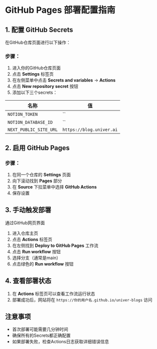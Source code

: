 # GitHub Pages 部署配置指南

## 1. 配置 GitHub Secrets

在GitHub仓库页面进行以下操作：

### 步骤：
1. 进入你的GitHub仓库页面
2. 点击 **Settings** 标签页
3. 在左侧菜单中点击 **Secrets and variables** → **Actions**
4. 点击 **New repository secret** 按钮
5. 添加以下三个secrets：

| 名称 | 值 |
|------|-----|
| `NOTION_TOKEN` | `` |
| `NOTION_DATABASE_ID` | `` |
| `NEXT_PUBLIC_SITE_URL` | `https://blog.univer.ai` |

## 2. 启用 GitHub Pages

### 步骤：
1. 在同一个仓库的 **Settings** 页面
2. 向下滚动找到 **Pages** 部分
3. 在 **Source** 下拉菜单中选择 **GitHub Actions**
4. 保存设置

## 3. 手动触发部署

通过GitHub网页界面
1. 进入仓库主页
2. 点击 **Actions** 标签页
3. 在左侧找到 **Deploy to GitHub Pages** 工作流
4. 点击 **Run workflow** 按钮
5. 选择分支（通常是main）
6. 点击绿色的 **Run workflow** 按钮


## 4. 查看部署状态

1. 在 **Actions** 标签页可以查看工作流运行状态
2. 部署成功后，网站将在 `https://你的用户名.github.io/univer-blogs` 访问

## 注意事项

- 首次部署可能需要几分钟时间
- 确保所有的Secrets都正确配置
- 如果部署失败，检查Actions日志获取详细错误信息